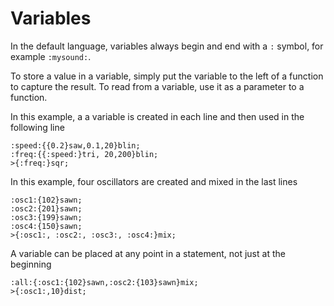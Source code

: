 # Variables

In the default language, variables always begin and end with a ```:``` symbol, for example ```:mysound:```.

To store a value in a variable, simply put the variable to the left of a function to capture the result. To read from a variable, use it as a parameter to a function.

In this example, a a variable is created in each line and then used in the following line


```
:speed:{{0.2}saw,0.1,20}blin;
:freq:{{:speed:}tri, 20,200}blin;
>{:freq:}sqr;
```

In this example, four oscillators are created and mixed in the last lines

```
:osc1:{102}sawn;
:osc2:{201}sawn;
:osc3:{199}sawn;
:osc4:{150}sawn;
>{:osc1:, :osc2:, :osc3:, :osc4:}mix;
```

A variable can be placed at any point in a statement, not just at the beginning

```
:all:{:osc1:{102}sawn,:osc2:{103}sawn}mix;
>{:osc1:,10}dist;
```
